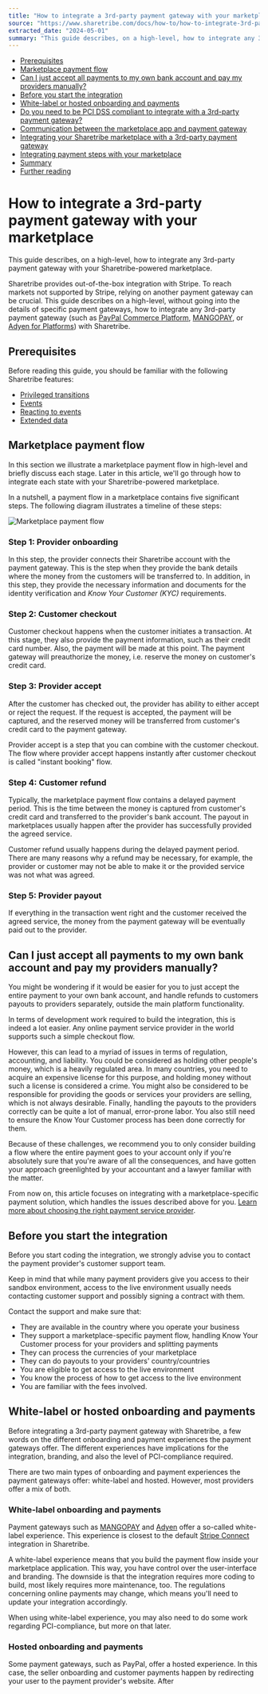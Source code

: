 ```yaml
---
title: "How to integrate a 3rd-party payment gateway with your marketplace"
source: "https://www.sharetribe.com/docs/how-to/how-to-integrate-3rd-party-payment-gateway/"
extracted_date: "2024-05-01"
summary: "This guide describes, on a high-level, how to integrate any 3rd-party payment gateway with your Sharetribe-powered marketplace."
---
```


- [Prerequisites](#prerequisites)
- [Marketplace payment flow](#marketplace-payment-flow)
- [Can I just accept all payments to my own bank account and pay my providers manually?](#can-i-just-accept-all-payments-to-my-own-bank-account-and-pay-my-providers-manually)
- [Before you start the integration](#before-you-start-the-integration)
- [White-label or hosted onboarding and payments](#white-label-or-hosted-onboarding-and-payments)
- [Do you need to be PCI DSS compliant to integrate with a 3rd-party payment gateway?](#do-you-need-to-be-pci-dss-compliant-to-integrate-with-a-3rd-party-payment-gateway)
- [Communication between the marketplace app and payment gateway](#communication-between-the-marketplace-app-and-payment-gateway)
- [Integrating your Sharetribe marketplace with a 3rd-party payment gateway](#integrating-your-sharetribe-marketplace-with-a-3rd-party-payment-gateway)
- [Integrating payment steps with your marketplace](#integrating-payment-steps-with-your-marketplace)
- [Summary](#summary)
- [Further reading](#further-reading)

# How to integrate a 3rd-party payment gateway with your marketplace

This guide describes, on a high-level, how to integrate any 3rd-party payment gateway with your Sharetribe-powered marketplace.

Sharetribe provides out-of-the-box integration with Stripe. To reach markets not supported by Stripe, relying on another payment gateway can be crucial. This guide describes on a high-level, without going into the details of specific payment gateways, how to integrate any 3rd-party payment gateway (such as [PayPal Commerce Platform](https://www.paypal.com/us/business/platforms-and-marketplaces), [MANGOPAY](https://www.mangopay.com/marketplaces/), or [Adyen for Platforms](https://www.adyen.com/platform-payments)) with Sharetribe.

## Prerequisites

Before reading this guide, you should be familiar with the following Sharetribe features:

- [Privileged transitions](/docs/concepts/privileged-transitions/)
- [Events](/docs/references/events/)
- [Reacting to events](/docs/how-to/reacting-to-events/)
- [Extended data](/docs/references/extended-data/)

## Marketplace payment flow

In this section we illustrate a marketplace payment flow in high-level and briefly discuss each stage. Later in this article, we'll go through how to integrate each state with your Sharetribe-powered marketplace.

In a nutshell, a payment flow in a marketplace contains five significant steps. The following diagram illustrates a timeline of these steps:

![Marketplace payment flow](payment-flow.png)

### Step 1: Provider onboarding

In this step, the provider connects their Sharetribe account with the payment gateway. This is the step when they provide the bank details where the money from the customers will be transferred to. In addition, in this step, they provide the necessary information and documents for the identity verification and *Know Your Customer (KYC)* requirements.

### Step 2: Customer checkout

Customer checkout happens when the customer initiates a transaction. At this stage, they also provide the payment information, such as their credit card number. Also, the payment will be made at this point. The payment gateway will preauthorize the money, i.e. reserve the money on customer's credit card.

### Step 3: Provider accept

After the customer has checked out, the provider has ability to either accept or reject the request. If the request is accepted, the payment will be captured, and the reserved money will be transferred from customer's credit card to the payment gateway.

Provider accept is a step that you can combine with the customer checkout. The flow where provider accept happens instantly after customer checkout is called "instant booking" flow.

### Step 4: Customer refund

Typically, the marketplace payment flow contains a delayed payment period. This is the time between the money is captured from customer's credit card and transferred to the provider's bank account. The payout in marketplaces usually happen after the provider has successfully provided the agreed service.

Customer refund usually happens during the delayed payment period. There are many reasons why a refund may be necessary, for example, the provider or customer may not be able to make it or the provided service was not what was agreed.

### Step 5: Provider payout

If everything in the transaction went right and the customer received the agreed service, the money from the payment gateway will be eventually paid out to the provider.

## Can I just accept all payments to my own bank account and pay my providers manually?

You might be wondering if it would be easier for you to just accept the entire payment to your own bank account, and handle refunds to customers payouts to providers separately, outside the main platform functionality.

In terms of development work required to build the integration, this is indeed a lot easier. Any online payment service provider in the world supports such a simple checkout flow.

However, this can lead to a myriad of issues in terms of regulation, accounting, and liability. You could be considered as holding other people's money, which is a heavily regulated area. In many countries, you need to acquire an expensive license for this purpose, and holding money without such a license is considered a crime. You might also be considered to be responsible for providing the goods or services your providers are selling, which is not always desirable. Finally, handling the payouts to the providers correctly can be quite a lot of manual, error-prone labor. You also still need to ensure the Know Your Customer process has been done correctly for them.

Because of these challenges, we recommend you to only consider building a flow where the entire payment goes to your account only if you're absolutely sure that you're aware of all the consequences, and have gotten your approach greenlighted by your accountant and a lawyer familiar with the matter.

From now on, this article focuses on integrating with a marketplace-specific payment solution, which handles the issues described above for you. [Learn more about choosing the right payment service provider](https://www.sharetribe.com/academy/marketplace-payments/).

## Before you start the integration

Before you start coding the integration, we strongly advise you to contact the payment provider's customer support team.

Keep in mind that while many payment providers give you access to their sandbox environment, access to the live environment usually needs contacting customer support and possibly signing a contract with them.

Contact the support and make sure that:

- They are available in the country where you operate your business
- They support a marketplace-specific payment flow, handling Know Your Customer process for your providers and splitting payments
- They can process the currencies of your marketplace
- They can do payouts to your providers' country/countries
- You are eligible to get access to the live environment
- You know the process of how to get access to the live environment
- You are familiar with the fees involved.

## White-label or hosted onboarding and payments

Before integrating a 3rd-party payment gateway with Sharetribe, a few words on the different onboarding and payment experiences the payment gateways offer. The different experiences have implications for the integration, branding, and also the level of PCI-compliance required.

There are two main types of onboarding and payment experiences the payment gateways offer: white-label and hosted. However, most providers offer a mix of both.

### White-label onboarding and payments

Payment gateways such as [MANGOPAY](https://www.mangopay.com/marketplaces/) and [Adyen](https://www.adyen.com/platform-payments) offer a so-called white-label experience. This experience is closest to the default [Stripe Connect](https://stripe.com/connect) integration in Sharetribe.

A white-label experience means that you build the payment flow inside your marketplace application. This way, you have control over the user-interface and branding. The downside is that the integration requires more coding to build, most likely requires more maintenance, too. The regulations concerning online payments may change, which means you'll need to update your integration accordingly.

When using white-label experience, you may also need to do some work regarding PCI-compliance, but more on that later.

### Hosted onboarding and payments

Some payment gateways, such as PayPal, offer a hosted experience. In this case, the seller onboarding and customer payments happen by redirecting your user to the payment provider's website. After